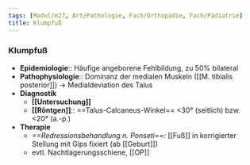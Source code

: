 ```yaml
---
tags: [Modul/m27, Art/Pathologie, Fach/Orthopädie, Fach/Pädiatrie]
title: Klumpfuß
---
```

### Klumpfuß
- **Epidemiologie**:: Häufige angeborene Fehlbildung, zu 50% bilateral
- **Pathophysiologie**:: Dominanz der medialen Muskeln ([[M. tibialis posterior]]) → Medialdeviation des Talus
- **Diagnostik**
	- **[[Untersuchung]]**
	- **[[Röntgen]]**:: ==Talus-Calcaneus-Winkel== <30° (seitlich) bzw. <20° (a.-p.)
- **Therapie**
	- *==Redressionsbehandlung n. Ponseti==:* [[Fuß]] in korrigierter Stellung mit Gips fixiert (ab [[Geburt]])
	- evtl. Nachtlagerungsschiene, [[OP]]